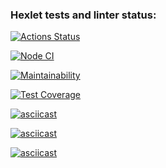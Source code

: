### Hexlet tests and linter status:

[![Actions Status](https://github.com/SidorovVladimir/frontend-project-46/workflows/hexlet-check/badge.svg)](https://github.com/SidorovVladimir/frontend-project-46/actions)

[![Node CI](https://github.com/SidorovVladimir/frontend-project-46/actions/workflows/nodejs.yml/badge.svg)](https://github.com/SidorovVladimir/frontend-project-46/actions/workflows/nodejs.yml)

[![Maintainability](https://api.codeclimate.com/v1/badges/4f39bb78d1717725bfd0/maintainability)](https://codeclimate.com/github/SidorovVladimir/frontend-project-46/maintainability)

[![Test Coverage](https://api.codeclimate.com/v1/badges/4f39bb78d1717725bfd0/test_coverage)](https://codeclimate.com/github/SidorovVladimir/frontend-project-46/test_coverage)

[![asciicast](https://asciinema.org/a/oqAHjYAYcD951tHTckB3Xnqmo.svg)](https://asciinema.org/a/oqAHjYAYcD951tHTckB3Xnqmo)

[![asciicast](https://asciinema.org/a/iwh714bhpoGmHktFwio9rxgCB.svg)](https://asciinema.org/a/iwh714bhpoGmHktFwio9rxgCB)

[![asciicast](https://asciinema.org/a/2Y502T80VCqYyJgxogLC7WUKk.svg)](https://asciinema.org/a/2Y502T80VCqYyJgxogLC7WUKk)